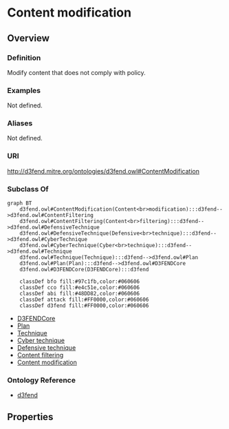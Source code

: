# Content modification

## Overview

### Definition
Modify content that does not comply with policy.

### Examples
Not defined.

### Aliases
Not defined.

### URI
http://d3fend.mitre.org/ontologies/d3fend.owl#ContentModification

### Subclass Of
```mermaid
graph BT
    d3fend.owl#ContentModification(Content<br>modification):::d3fend-->d3fend.owl#ContentFiltering
    d3fend.owl#ContentFiltering(Content<br>filtering):::d3fend-->d3fend.owl#DefensiveTechnique
    d3fend.owl#DefensiveTechnique(Defensive<br>technique):::d3fend-->d3fend.owl#CyberTechnique
    d3fend.owl#CyberTechnique(Cyber<br>technique):::d3fend-->d3fend.owl#Technique
    d3fend.owl#Technique(Technique):::d3fend-->d3fend.owl#Plan
    d3fend.owl#Plan(Plan):::d3fend-->d3fend.owl#D3FENDCore
    d3fend.owl#D3FENDCore(D3FENDCore):::d3fend
    
    classDef bfo fill:#97c1fb,color:#060606
    classDef cco fill:#e4c51e,color:#060606
    classDef abi fill:#48DD82,color:#060606
    classDef attack fill:#FF0000,color:#060606
    classDef d3fend fill:#FF0000,color:#060606
```

- [D3FENDCore](/docs/ontology/reference/model/D3FENDCore/D3FENDCore.md)
- [Plan](/docs/ontology/reference/model/D3FENDCore/Plan/Plan.md)
- [Technique](/docs/ontology/reference/model/D3FENDCore/Plan/Technique/Technique.md)
- [Cyber technique](/docs/ontology/reference/model/D3FENDCore/Plan/Technique/Cyber%20technique/Cyber%20technique.md)
- [Defensive technique](/docs/ontology/reference/model/D3FENDCore/Plan/Technique/Cyber%20technique/Defensive%20technique/Defensive%20technique.md)
- [Content filtering](/docs/ontology/reference/model/D3FENDCore/Plan/Technique/Cyber%20technique/Defensive%20technique/Content%20filtering/Content%20filtering.md)
- [Content modification](/docs/ontology/reference/model/D3FENDCore/Plan/Technique/Cyber%20technique/Defensive%20technique/Content%20filtering/Content%20modification/Content%20modification.md)


### Ontology Reference
- [d3fend](http://d3fend.mitre.org/ontologies/d3fend.owl#)

## Properties
